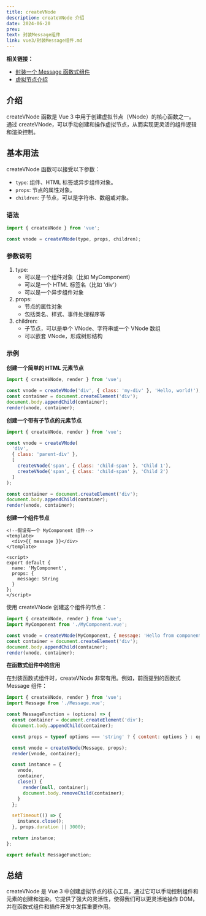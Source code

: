 ```yaml
---
title: createVNode
description: createVNode 介绍
date: 2024-06-20
prev:
text: 封装Message组件
link: vue3/封装Message组件.md
---
```


**相关链接：**

- [封装一个 Message 函数式组件](封装Message组件.md)
- [虚拟节点介绍](vnode.component.md)


## 介绍

createVNode 函数是 Vue 3 中用于创建虚拟节点（VNode）的核心函数之一。
通过 createVNode，可以手动创建和操作虚拟节点，从而实现更灵活的组件逻辑和渲染控制。

## 基本用法

createVNode 函数可以接受以下参数：

- `type`: 组件、HTML 标签或异步组件对象。
- `props`: 节点的属性对象。
- `children`: 子节点，可以是字符串、数组或对象。

### 语法
```javascript
import { createVNode } from 'vue';

const vnode = createVNode(type, props, children);
```
### 参数说明
1. type:
   - 可以是一个组件对象（比如 MyComponent）
   - 可以是一个 HTML 标签名（比如 'div'）
   - 可以是一个异步组件对象
2. props:
   - 节点的属性对象
   - 包括类名、样式、事件处理程序等
3. children:
   - 子节点，可以是单个 VNode、字符串或一个 VNode 数组
   - 可以嵌套 VNode，形成树形结构

### 示例

**创建一个简单的 HTML 元素节点**

```javascript
import { createVNode, render } from 'vue';

const vnode = createVNode('div', { class: 'my-div' }, 'Hello, world!');
const container = document.createElement('div');
document.body.appendChild(container);
render(vnode, container);
```
**创建一个带有子节点的元素节点**
```javascript
import { createVNode, render } from 'vue';

const vnode = createVNode(
  'div',
  { class: 'parent-div' },
  [
    createVNode('span', { class: 'child-span' }, 'Child 1'),
    createVNode('span', { class: 'child-span' }, 'Child 2')
  ]
);

const container = document.createElement('div');
document.body.appendChild(container);
render(vnode, container);
```

**创建一个组件节点**

```vue
<!--假设有一个 MyComponent 组件-->
<template>
  <div>{{ message }}</div>
</template>

<script>
export default {
  name: 'MyComponent',
  props: {
    message: String
  }
};
</script>
```
使用 createVNode 创建这个组件的节点：
```javascript
import { createVNode, render } from 'vue';
import MyComponent from './MyComponent.vue';

const vnode = createVNode(MyComponent, { message: 'Hello from component' });
const container = document.createElement('div');
document.body.appendChild(container);
render(vnode, container);
``` 

**在函数式组件中的应用**

在封装函数式组件时，createVNode 非常有用。例如，前面提到的函数式 Message 组件：

```javascript
import { createVNode, render } from 'vue';
import Message from './Message.vue';

const MessageFunction = (options) => {
  const container = document.createElement('div');
  document.body.appendChild(container);

  const props = typeof options === 'string' ? { content: options } : options;

  const vnode = createVNode(Message, props);
  render(vnode, container);

  const instance = {
    vnode,
    container,
    close() {
      render(null, container);
      document.body.removeChild(container);
    }
  };

  setTimeout(() => {
    instance.close();
  }, props.duration || 3000);

  return instance;
};

export default MessageFunction;
```

## 总结
createVNode 是 Vue 3 中创建虚拟节点的核心工具，通过它可以手动控制组件和元素的创建和渲染。它提供了强大的灵活性，使得我们可以更灵活地操作 DOM，并在函数式组件和插件开发中发挥重要作用。